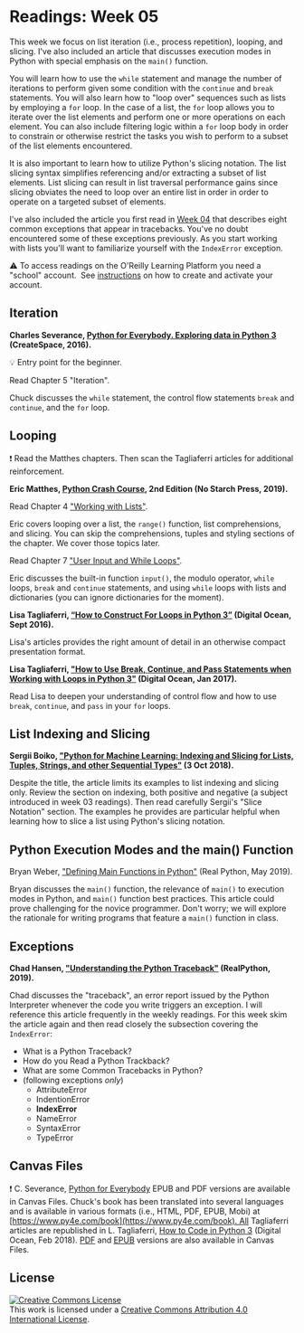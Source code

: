 # Readings: Week 05

This week we focus on list iteration (i.e., process repetition), looping, and slicing. I've also included an article that discusses execution modes in Python with special emphasis on the `main()` function.

You will learn how to use the `while` statement and manage the number of iterations to perform given some condition with the `continue` and `break` statements. You will also learn how to "loop over" sequences such as lists by employing a `for` loop. In the case of a list, the `for` loop allows you to iterate over the list elements and perform one or more operations on each element. You can also include filtering logic within a `for` loop body in order to constrain or otherwise restrict the tasks you wish to perform to a subset of the list elements encountered.

It is also important to learn how to utilize Python's slicing notation. The list slicing syntax simplifies referencing and/or extracting a subset of list elements. List slicing can result in list traversal performance gains since slicing obviates the need to loop over an entire list in order in order to operate on a targeted subset of elements.

I've also included the article you first read in [Week 04](./readings-week_04.md) that describes eight common exceptions that appear in tracebacks. You've no doubt encountered some of these exceptions previously. As you start working with lists you'll want to familiarize yourself with the `IndexError` exception.

:warning: To access readings on the O'Reilly Learning Platform you need a "school" account.  See [instructions](./readings-oreilly_learning_platform.md) on how to create and activate your account.

## Iteration

**Charles Severance, [Python for Everybody. Exploring data in Python 3](https://www.py4e.com/book) (CreateSpace, 2016).**

:bulb: Entry point for the beginner.

Read Chapter 5 "Iteration".

Chuck discusses the `while` statement, the control flow statements `break` and `continue`, and the `for` loop.

## Looping

:exclamation: Read the Matthes chapters. Then scan the Tagliaferri articles for additional reinforcement.

**Eric Matthes, [Python Crash Course](https://learning.oreilly.com/library/view/python-crash-course/9781492071266/), 2nd Edition (No Starch Press, 2019).**

Read Chapter 4 ["Working with Lists"](https://learning.oreilly.com/library/view/python-crash-course/9781492071266/xhtml/ch04.xhtml#ch04).

Eric covers looping over a list, the `range()` function, list comprehensions, and slicing. You can skip the comprehensions, tuples and styling sections of the chapter. We cover those topics later.

Read Chapter 7 ["User Input and While Loops"](https://learning.oreilly.com/library/view/python-crash-course/9781492071266/xhtml/ch07.xhtml#ch07).

Eric discusses the built-in function `input()`, the modulo operator, `while` loops, `break` and `continue` statements, and using `while` loops with lists and dictionaries (you can ignore dictionaries for the moment).

**Lisa Tagliaferri, [“How to Construct For Loops in Python 3”](https://www.digitalocean.com/community/tutorials/how-to-construct-for-loops-in-python-3) (Digital Ocean, Sept 2016).**

Lisa's articles provides the right amount of detail in an otherwise compact presentation format.

**Lisa Tagliaferri, ["How to Use Break, Continue, and Pass Statements when Working with Loops in Python 3"](https://www.digitalocean.com/community/tutorials/how-to-use-break-continue-and-pass-statements-when-working-with-loops-in-python-3) (Digital Ocean, Jan 2017).**

Read Lisa to deepen your understanding of control flow and how to use `break`, `continue`, and `pass` in your `for` loops.

## List Indexing and Slicing

**Sergii Boiko, ["Python for Machine Learning: Indexing and Slicing for Lists, Tuples, Strings, and other Sequential Types"](https://railsware.com/blog/python-for-machine-learning-indexing-and-slicing-for-lists-tuples-strings-and-other-sequential-types/) (3 Oct 2018).**

Despite the title, the article limits its examples to list indexing and slicing only. Review the section on indexing, both positive and negative (a subject introduced in week 03 readings). Then read carefully Sergii's "Slice Notation" section. The examples he provides are particular helpful when learning how to slice a list using Python's slicing notation.

## Python Execution Modes and the main() Function

 Bryan Weber, ["Defining Main Functions in Python"](https://realpython.com/python-main-function/) (Real Python, May 2019).

 Bryan discusses the `main()` function, the relevance of `main()` to execution modes in Python, and `main()` function best practices. This article could prove challenging for the novice programmer. Don't worry; we will explore the rationale for writing programs that feature a `main()` function in class.

## Exceptions

**Chad Hansen, ["Understanding the Python Traceback"](https://realpython.com/python-traceback/) (RealPython, 2019).**

Chad discusses the "traceback", an error report issued by the Python Interpreter whenever the code you write triggers an exception. I will reference this article frequently in the weekly readings. For this week skim the article again and then read closely the subsection covering the `IndexError`:

* What is a Python Traceback?
* How do you Read a Python Trackback?
* What are some Common Tracebacks in Python?
* (following exceptions _only_)
  * AttributeError
  * IndentionError
  * __IndexError__
  * NameError
  * SyntaxError
  * TypeError

## Canvas Files

:exclamation: C. Severance, [Python for Everybody](https://www.py4e.com/book) EPUB and PDF versions are available in Canvas Files. Chuck's book has been translated into several languages and is available in various formats (i.e., HTML, PDF, EPUB, Mobi) at [https://www.py4e.com/book](https://www.py4e.com/book). All Tagliaferri articles are republished in L. Tagliaferri, [How to Code in Python 3](https://www.digitalocean.com/community/books/digitalocean-ebook-how-to-code-in-python) (Digital Ocean, Feb 2018). [PDF](https://do.co/python-book-pdf) and [EPUB](https://do.co/python-book-epub) versions are also available in Canvas Files.

## License

<a rel="license" href="http://creativecommons.org/licenses/by/4.0/"><img alt="Creative Commons License" style="border-width:0" src="https://i.creativecommons.org/l/by/4.0/88x31.png" /></a><br />This work is licensed under a <a rel="license" href="http://creativecommons.org/licenses/by/4.0/">Creative Commons Attribution 4.0 International License</a>.
